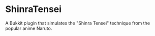 ShinraTensei
============

A Bukkit plugin that simulates the "Shinra Tensei" technique from the popular anime Naruto.